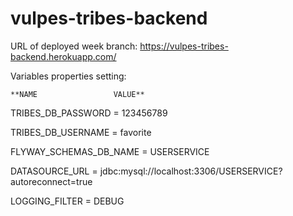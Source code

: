 # vulpes-tribes-backend

URL of deployed week branch: https://vulpes-tribes-backend.herokuapp.com/

Variables properties setting:

    **NAME                 VALUE**
    
TRIBES_DB_PASSWORD      = 123456789

TRIBES_DB_USERNAME      = favorite

FLYWAY_SCHEMAS_DB_NAME  = USERSERVICE

DATASOURCE_URL          = jdbc:mysql://localhost:3306/USERSERVICE?autoreconnect=true

LOGGING_FILTER          = DEBUG

